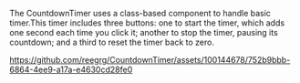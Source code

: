 
The CountdownTimer uses a class-based component to handle basic timer.This timer includes three buttons: one to start the timer, which adds one second each time you click it; another to stop the timer, pausing its countdown; and a third to reset the timer back to zero.






https://github.com/reegrg/CountdownTimer/assets/100144678/752b9bbb-6864-4ee9-a17a-e4630cd28fe0

